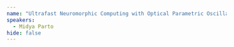 ```yaml
---
name: "Ultrafast Neuromorphic Computing with Optical Parametric Oscillators"
speakers:
  - Midya Parto
hide: false
---
```


